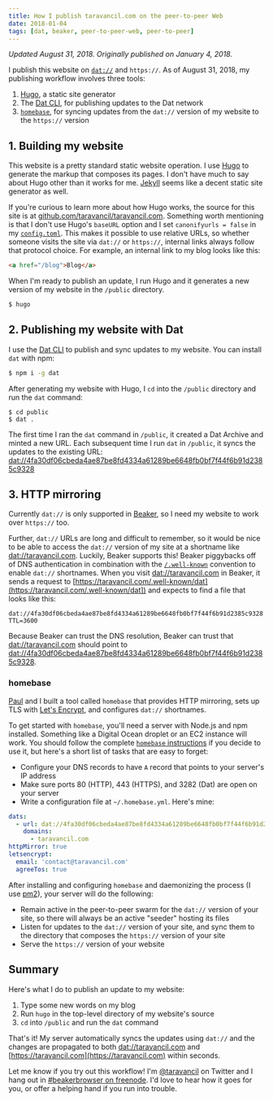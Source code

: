 ```yaml
---
title: How I publish taravancil.com on the peer-to-peer Web
date: 2018-01-04
tags: [dat, beaker, peer-to-peer-web, peer-to-peer]
---
```


_Updated August 31, 2018. Originally published on January 4, 2018._

I publish this website on [`dat://`](https://github.com/datproject/dat) and `https://`. As of August 31, 2018, my publishing workflow involves three tools:

<!--more-->

1. [Hugo](https://gohugo.io), a static site generator
2. The [Dat CLI](https://github.com/datproject/dat), for publishing updates to the Dat network
3. [`homebase`](https://github.com/beakerbrowser/homebase), for syncing updates from the `dat://` version of my website to the `https://` version

<!--more-->

## 1. Building my website

This website is a pretty standard static website operation. I use [Hugo](https://gohugo.io) to generate the markup that composes its pages. I don't have much to say about Hugo other than it works for me. [Jekyll](https://jekyllrb.com) seems like a decent static site generator as well.

If you're curious to learn more about how Hugo works, the source for this site is at [github.com/taravancil/taravancil.com](https://github.com/taravancil/taravancil.com). Something worth mentioning is that I don't use Hugo's `baseURL` option and I set `canonifyurls = false` in my [`config.toml`](https://github.com/taravancil/taravancil.com/blob/master/config.toml). This makes it possible to use relative URLs, so whether someone visits the site via `dat://` or `https://`, internal links always follow that protocol choice. For example, an internal link to my blog looks like this:

```html
<a href="/blog">Blog</a>
```

When I'm ready to publish an update, I run Hugo and it generates a new version of my website in the `/public` directory.

```bash
$ hugo
```

## 2. Publishing my website with Dat

I use the [Dat CLI](https://github.com/datproject/dat) to publish and sync updates to my website. You can install `dat` with npm:

```bash
$ npm i -g dat
```

After generating my website with Hugo, I `cd` into the `/public` directory and run the `dat` command:

```
$ cd public
$ dat .
```

The first time I ran the `dat` command in `/public`, it created a Dat Archive and minted a new URL. Each subsequent time I run `dat` in `/public`, it syncs the updates to the existing URL: [dat://4fa30df06cbeda4ae87be8fd4334a61289be6648fb0bf7f44f6b91d2385c9328](dat://4fa30df06cbeda4ae87be8fd4334a61289be6648fb0bf7f44f6b91d2385c9328)

## 3. HTTP mirroring

Currently `dat://` is only supported in [Beaker](https://github.com/beakerbrowser/beaker), so I need my website to work over `https://` too.

Further, `dat://` URLs are long and difficult to remember, so it would be nice to be able to access the `dat://` version of my site at a shortname like [dat://taravancil.com](dat://taravancil.com). Luckily, Beaker supports this! Beaker piggybacks off of DNS authentication in combination with the [`/.well-known`](https://tools.ietf.org/html/rfc5785) convention to enable `dat://` shortnames. When you visit [dat://taravancil.com](dat://taravancil.com) in Beaker, it sends a request to [https://taravancil.com/.well-known/dat](https://taravancil.com/.well-known/dat]) and expects to find a file that looks like this:

```
dat://4fa30df06cbeda4ae87be8fd4334a61289be6648fb0bf7f44f6b91d2385c9328
TTL=3600
```

Because Beaker can trust the DNS resolution, Beaker can trust that [dat://taravancil.com](dat://taravancil.com) should point to [dat://4fa30df06cbeda4ae87be8fd4334a61289be6648fb0bf7f44f6b91d2385c9328](dat://4fa30df06cbeda4ae87be8fd4334a61289be6648fb0bf7f44f6b91d2385c9328).

### homebase

[Paul](https://twitter.com/pfrazee) and I built a tool called `homebase` that provides HTTP mirroring, sets up TLS with [Let's Encrypt](https://letsencrypt.org/), and configures `dat://` shortnames.

To get started with `homebase`, you'll need a server with Node.js and npm installed. Something like a Digital Ocean droplet or an EC2 instance will work. You should follow the complete [`homebase` instructions](https://github.com/beakerbrowser/homebase) if you decide to use it, but here's a short list of tasks that are easy to forget:

- Configure your DNS records to have `A` record that points to your server's IP address
- Make sure ports 80 (HTTP), 443 (HTTPS), and 3282 (Dat) are open on your server
- Write a configuration file at `~/.homebase.yml`. Here's mine:

```yaml
dats:
  - url: dat://4fa30df06cbeda4ae87be8fd4334a61289be6648fb0bf7f44f6b91d2385c9328
    domains:
      - taravancil.com
httpMirror: true
letsencrypt:
  email: 'contact@taravancil.com'
  agreeTos: true
```

After installing and configuring `homebase` and daemonizing the process (I use [pm2](https://www.npmjs.com/package/pm2)), your server will do the following:

- Remain active in the peer-to-peer swarm for the `dat://` version of your site, so there will always be an active "seeder" hosting its files
- Listen for updates to the `dat://` version of your site, and sync them to the directory that composes the `https://` version of your site
- Serve the `https://` version of your website

## Summary

Here's what I do to publish an update to my website:

1. Type some new words on my blog
2. Run `hugo` in the top-level directory of my website's source
3. `cd` into `/public` and run the `dat` command

That's it! My server automatically syncs the updates using `dat://` and the changes are propagated to both [dat://taravancil.com](dat://taravancil.com) and [https://taravancil.com](https://taravancil.com) within seconds.

Let me know if you try out this workflow! I'm [@taravancil](https://twitter.com/taravancil) on Twitter and I hang out in [#beakerbrowser on freenode](https://webchat.freenode.net/?channels=beakerbrowser). I'd love to hear how it goes for you, or offer a helping hand if you run into trouble.
